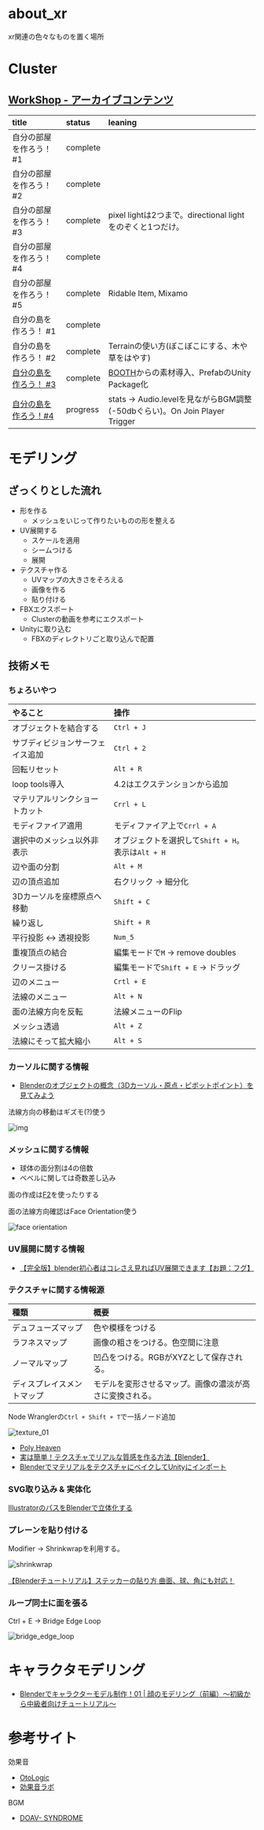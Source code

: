 # about_xr

xr関連の色々なものを置く場所

# Cluster

## [WorkShop - アーカイブコンテンツ](https://www.workshop.cluster.mu/beginner)

| title | status | leaning | 
| :---- | :----- | :----- |
| 自分の部屋を作ろう！#1 | complete | |
| 自分の部屋を作ろう！#2 | complete | |
| 自分の部屋を作ろう！#3 | complete | pixel lightは2つまで。directional lightをのぞくと1つだけ。 |
| 自分の部屋を作ろう！#4 | complete | |
| 自分の部屋を作ろう！#5 | complete | Ridable Item, Mixamo |
| 自分の島を作ろう！ #1 | complete | |
| 自分の島を作ろう！ #2 | complete | Terrainの使い方(ぼこぼこにする、木や草をはやす) |
| [自分の島を作ろう！ #3](https://youtu.be/8gTQ2j0u-xM?si=paz3ws8l13r04m3B) | complete | [BOOTH](https://booth.pm/ja)からの素材導入、PrefabのUnity Package化 |
| [自分の島を作ろう！#4](https://youtu.be/l0_YT53d-Ho?si=K3vSmhFYSXDTBvvO) | progress | stats -> Audio.levelを見ながらBGM調整(-50dbぐらい)。On Join Player Trigger |

# モデリング

## ざっくりとした流れ

+ 形を作る
  + メッシュをいじって作りたいものの形を整える
+ UV展開する
  + スケールを適用
  + シームつける
  + 展開
+ テクスチャ作る
  + UVマップの大きさをそろえる
  + 画像を作る
  + 貼り付ける
+ FBXエクスポート
  + Clusterの動画を参考にエクスポート
+ Unityに取り込む
  + FBXのディレクトリごと取り込んで配置

## 技術メモ

### ちょろいやつ

| やること | 操作 |
| :----- | :----- |
| オブジェクトを結合する | `Ctrl + J` |
| サブディビジョンサーフェイス追加 | `Ctrl + 2` |
| 回転リセット | `Alt + R` |
| loop tools導入 | 4.2はエクステンションから追加 |
| マテリアルリンクショートカット | `Crrl + L` |
| モディファイア適用 | モディファイア上で`Crrl + A` |
| 選択中のメッシュ以外非表示 | オブジェクトを選択して`Shift + H`。表示は`Alt + H` |
| 辺や面の分割 | `Alt + M` |
| 辺の頂点追加 | 右クリック -> 細分化 |
| 3Dカーソルを座標原点へ移動 | `Shift + C` |
| 繰り返し | `Shift + R` |
| 平行投影 <-> 透視投影 | `Num_5` |
| 重複頂点の結合 | 編集モードで`M` -> remove doubles |
| クリース掛ける | 編集モードで`Shift + E` -> ドラッグ |
| 辺のメニュー | `Crtl + E` |
| 法線のメニュー | `Alt + N` |
| 面の法線方向を反転 | 法線メニューのFlip |
| メッシュ透過 | `Alt + Z` |
| 法線にそって拡大縮小 | `Alt + S` |


### カーソルに関する情報

+ [Blenderのオブジェクトの概念（3Dカーソル・原点・ピボットポイント）を見てみよう](https://gihyo.jp/article/2023/03/blender-basics-06)

法線方向の移動はギズモ(?)使う

![img](./img/normal_move.png)

### メッシュに関する情報

+ 球体の面分割は4の倍数
+ ベベルに関しては奇数差し込み

面の作成は[F2](https://saru-blender.com/fill)を使ったりする

面の法線方向確認はFace Orientation使う

![face orientation](./img/normal_orientation.png)

### UV展開に関する情報


 + [【完全版】blender初心者はコレさえ見ればUV展開できます【お題：フグ】](https://youtu.be/mFJNdIKApPc?si=1c74L4tA2yzt3NAO)

### テクスチャに関する情報源

| 種類 | 概要 |
| :----- | :----- |
| デュフューズマップ | 色や模様をつける |
| ラフネスマップ | 画像の粗さをつける。色空間に注意 |
| ノーマルマップ | 凹凸をつける。RGBがXYZとして保存される。 |
| ディスプレイスメントマップ | モデルを変形させるマップ。画像の濃淡が高さに変換される。 |

Node Wranglerの`Ctrl + Shift + T`で一括ノード追加

![texture_01](./img/texture_01.png)

+ [Poly Heaven](https://polyhaven.com/)
+ [実は簡単！テクスチャでリアルな質感を作る方法【Blender】](https://youtu.be/K1MMnQjvzZ8?si=0IOpBbRIHsu0aba3)
+ [BlenderでマテリアルをテクスチャにベイクしてUnityにインポート](https://youtu.be/dtdGN9v2l_I?si=i38TP3oiPYud9tSt)

### SVG取り込み & 実体化

[IllustratorのパスをBlenderで立体化する](https://styly.cc/ja/tips/jp-illustrator-to-blender/)

### プレーンを貼り付ける

Modifier -> Shrinkwrapを利用する。

![shrinkwrap](./img/modifier_shrinkwrap.png)

[【Blenderチュートリアル】ステッカーの貼り方 曲面、球、角にも対応！](https://youtu.be/PG7zuOHJUS4?si=RKcdE839pjp0JSsL)

### ループ同士に面を張る

Ctrl + E -> Bridge Edge Loop

![bridge_edge_loop](./img/bridge_edge_loop.png)


# キャラクタモデリング

+ [Blenderでキャラクターモデル制作！01 | 顔のモデリング（前編）〜初級から中級者向けチュートリアル〜](https://youtu.be/pk8POJpBkVs?si=3Kx54Zfmz_CR6lve)

# 参考サイト


効果音

+ [OtoLogic](https://otologic.jp/free/se/doorbell01.html)
+ [効果音ラボ](https://soundeffect-lab.info/)

BGM

+ [DOAV- SYNDROME](https://dova-s.jp/se/play1337.html)